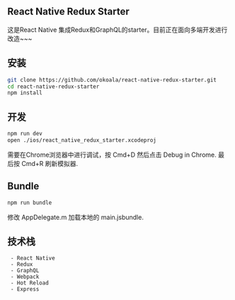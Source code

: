 ## React Native Redux Starter

这是React Native 集成Redux和GraphQL的starter。目前正在面向多端开发进行改造~~~

## 安装

```bash
git clone https://github.com/okoala/react-native-redux-starter.git
cd react-native-redux-starter
npm install
```

## 开发

```bash
npm run dev
open ./ios/react_native_redux_starter.xcodeproj
```

需要在Chrome浏览器中进行调试，按 Cmd+D 然后点击 Debug in Chrome. 最后按 Cmd+R 刷新模拟器.


## Bundle

```bash
npm run bundle
```

修改 AppDelegate.m 加载本地的 main.jsbundle.


## 技术栈

```
 - React Native
 - Redux
 - GraphQL
 - Webpack
 - Hot Reload
 - Express
```
